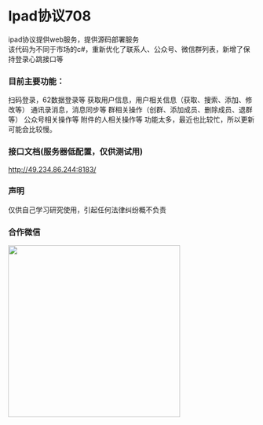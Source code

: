 # Ipad协议708

ipad协议提供web服务，提供源码部署服务<br/>
该代码为不同于市场的c#，重新优化了联系人、公众号、微信群列表，新增了保持登录心跳接口等

### 目前主要功能：

扫码登录，62数据登录等
获取用户信息，用户相关信息（获取、搜索、添加、修改等）
通讯录消息，消息同步等
群相关操作（创群、添加成员、删除成员、退群等）
公众号相关操作等
附件的人相关操作等
功能太多，最近也比较忙，所以更新可能会比较慢。
### 接口文档(服务器低配置，仅供测试用)

<a href="http://49.234.86.244:8183/" target="_blank">http://49.234.86.244:8183/</a>

### 声明

仅供自己学习研究使用，引起任何法律纠纷概不负责

### 合作微信
 <img src="https://buckettest-file2.oss-cn-shanghai.aliyuncs.com/1111.png" width = "350" height = "350" alt="" align=center />
